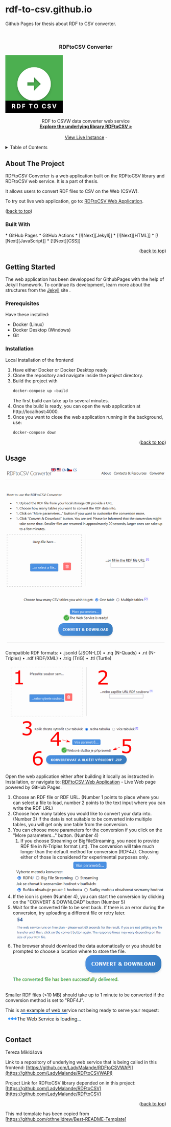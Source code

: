 # rdf-to-csv.github.io
Github Pages for thesis about RDF to CSV converter.

<!-- Improved compatibility of back to top link: See: https://github.com/othneildrew/Best-README-Template/pull/73 -->
<a id="readme-top"></a>
<!--
*** Thanks for checking out the Best-README-Template. If you have a suggestion
*** that would make this better, please fork the repo and create a pull request
*** or simply open an issue with the tag "enhancement".
*** Don't forget to give the project a star!
*** Thanks again! Now go create something AMAZING! :D
-->



<!-- PROJECT SHIELDS -->
<!--
*** I'm using markdown "reference style" links for readability.
*** Reference links are enclosed in brackets [ ] instead of parentheses ( ).
*** See the bottom of this document for the declaration of the reference variables
*** for contributors-url, forks-url, etc. This is an optional, concise syntax you may use.
*** https://www.markdownguide.org/basic-syntax/#reference-style-links
-->

<!-- This md template has been copied from https://github.com/othneildrew/Best-README-Template -->

<!-- PROJECT LOGO -->
<br />
<div>


<h3 align="center">RDFtoCSV Converter</h3>
  <a href="https://ladymalande.github.io/rdf-to-csv.github.io/converter">
    <img src="assets/img/icon_big.png" alt="Icon" >
  </a>
  <p align="center"> 
    RDF to CSVW data converter web service
    <br />
    <a href="https://github.com/LadyMalande/RDFtoCSV"><strong>Explore the underlying library RDFtoCSV »</strong></a>
    <br />
    <br />
    <a href="https://ladymalande.github.io/rdf-to-csv.github.io/converter">View Live Instance</a>
    ·
   </p>
</div>



<!-- TABLE OF CONTENTS -->
<details>
  <summary>Table of Contents</summary>
  <ol>
    <li>
      <a href="#about-the-project">About The Project</a>
      <ul>
        <li><a href="#built-with">Built With</a></li>
      </ul>
    </li>
    <li>
      <a href="#getting-started">Getting Started</a>
      <ul>
        <li><a href="#prerequisites">Prerequisites</a></li>
        <li><a href="#installation">Installation</a></li>
      </ul>
    </li>
    <li><a href="#usage">Usage</a>
    </li>
    <li><a href="#contact">Contact</a></li>
  </ol>
</details>



<!-- ABOUT THE PROJECT -->
## About The Project
<div id=“about-the-project”></div>
RDFtoCSV Converter is a web application built on the RDFtoCSV library and RDFtoCSV web service. It is a part of thesis.

It allows users to convert RDF files to CSV on the Web (CSVW). 

To try out live web application, go to: [RDFtoCSV Web Application](https://ladymalande.github.io/rdf-to-csv.github.io/converter).


<p>(<a href="#readme-top">back to top</a>)</p>



### Built With
<div id=“built-with”></div>
* GitHub Pages
* GitHub Actions
* [![Next][Jekyll]]
* [![Next][HTML]]
* [![Next][JavaScript]]
* [![Next][CSS]]

<p align="right">(<a href="#readme-top">back to top</a>)</p>


<!-- GETTING STARTED -->
## Getting Started
The web application has been developped for GithubPages with the help of Jekyll framework.
To continue its development, learn more about the structures from the [Jekyll](https://jekyllrb.com/) site .

### Prerequisites

Have these installed:
* Docker (Linux)
* Docker Desktop (Windows)
* Git

### Installation
Local installation of the frontend

1. Have either Docker or Docker Desktop ready
2. Clone the repository and navigate inside the project directory.
3. Build the project with 
   ```sh
   docker-compose up –build
   ```
   The first build can take up to several minutes.
4. Once the build is ready, you can open the web application at http://localhost:4000.
5. Once you want to close the web application running in the background, use:
   ```sh
   docker-compose down
   ```
<p align="right">(<a href="#readme-top">back to top</a>)</p>

<!-- USAGE EXAMPLES -->
## Usage

  <a href="https://ladymalande.github.io/rdf-to-csv.github.io/converter">
    <img src="assets/img/rdftocsvwappENGoverview.png" alt="Overview" >
  </a>

Compatible RDF formats: 
• .jsonld (JSON-LD)
• .nq (N-Quads)
• .nt (N-Triples)
• .rdf (RDF/XML)
• .trig (TriG)
• .ttl (Turtle)

  <a href="https://ladymalande.github.io/rdf-to-csv.github.io/converter">
    <img src="assets/img/webapp-numbers.png" alt="Numbered picture" >
  </a>

Open the web application either after building it locally as instructed in Installation, or navigate to: [RDFtoCSV Web Application](https://ladymalande.github.io/rdf-to-csv.github.io/converter) - Live Web page powered by GitHub Pages.

1. Choose an RDF file or RDF URL. (Number 1 points to place where you can select a file to load, number 2 points to the text input where you can write the RDF URL)
2. Choose how many tables you would like to convert your data into. (Number 3) If the data is not suitable to be converted into multiple tables, you will get only one table from the conversion.
3. You can choose more parameters for the conversion if you click on the "More parameters..." button. (Number 4) 
   1. If you choose Streaming or BigFileStreaming, you need to provide RDF file in N-Triples format (.nt). The conversion will take much longer than the default method for conversion (RDF4J). Choosing either of those is considered for experimental purposes only.
    <a href="https://ladymalande.github.io/rdf-to-csv.github.io/converter">
    <img src="assets/img/diplomka_vice_parametru_web_aplikace.png" alt="More parameters" >
    </a>
4. If the icon is green (Number 4), you can start the conversion by clicking on the "CONVERT & DOWNLOAD" button (Number 5)
5. Wait for the converted file to be sent back. If there is an error during the conversion, try uploading a different file or retry later.
   <a href="https://ladymalande.github.io/rdf-to-csv.github.io/converter">
    <img src="assets/img/countdown.png" alt="Countdown" >
    </a>
6. The browser should download the data automatically or you should be prompted to choose a location where to store the file.
   <a href="https://ladymalande.github.io/rdf-to-csv.github.io/converter">
    <img src="assets/img/SuccessDownload.png" alt="Successful download" >
    </a>


Smaller RDF files (<10 MB) should take up to 1 minute to be converted if the conversion method is set to "RDF4J". 

This is an example of web service not being ready to serve your request:
   <a href="https://ladymalande.github.io/rdf-to-csv.github.io/converter">
    <img src="assets/img/webServiceLoading.png" alt="Loading status" >
    </a>
<!-- CONTACT -->
## Contact

Tereza Miklóšová


Link to a repository of underlying web service that is being called in this frontend: [https://github.com/LadyMalande/RDFtoCSVWAPI](https://github.com/LadyMalande/RDFtoCSVWAPI)

Project Link for RDFtoCSV library depended on in this project: [https://github.com/LadyMalande/RDFtoCSV](https://github.com/LadyMalande/RDFtoCSV)

<p align="right">(<a href="#readme-top">back to top</a>)</p>


<!-- MARKDOWN LINKS & IMAGES -->
<!-- https://www.markdownguide.org/basic-syntax/#reference-style-links -->
[linkedin-shield]: https://img.shields.io/badge/-LinkedIn-black.svg?style=for-the-badge&logo=linkedin&colorB=555
[linkedin-url]: https://www.linkedin.com/in/tereza-miklosova/
[JavaScript]: https://img.shields.io/badge/JavaScript-F7DF1E?logo=javascript&logoColor=000
[HTML]: https://img.shields.io/badge/HTML-%23E34F26.svg?logo=html5&logoColor=white
[CSS]: https://img.shields.io/badge/CSS-1572B6?logo=css3&logoColor=fff
[Jekyll]: https://img.shields.io/badge/Jekyll-C00?logo=jekyll&logoColor=fff

This md template has been copied from [https://github.com/othneildrew/Best-README-Template]
